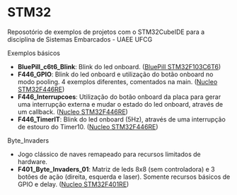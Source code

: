# STM32
Reposotório de exemplos de projetos com o STM32CubeIDE para a disciplina de Sistemas Embarcados - UAEE UFCG

Exemplos básicos
- **BluePill_c6t6_Blink**: Blink do led onboard. (<ins>BluePill STM32F103C6T6</ins>)
- **F446_GPIO**: Blink do led onboard e utilização do botão onboard no modo pooling. 4 exemplos diferentes, comentados na main. (<ins>Nucleo STM32F446RE</ins>)
- **F446_Interrupcoes**: Utilização do botão onboard da placa para gerar uma interrupção externa e mudar o estado do led onboard, através de um callback. (<ins>Nucleo STM32F446RE</ins>)
- **F446_TimerIT**: Blink do led onboard (5Hz), através de uma interrupção de estouro do Timer10. (<ins>Nucleo STM32F446RE</ins>)

Byte_Invaders
- Jogo clássico de naves remapeado para recursos limitados de hardware.
- **F401_Byte_Invaders_01**: Matriz de leds 8x8 (sem controladora) e 3 botões de ação (direita, esquerda e laser). Somente recursos básicos de GPIO e delay. (<ins>Nucleo STM32F401RE</ins>)
